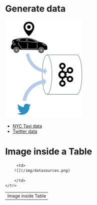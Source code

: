 Generate data
=============

![data sources](/img/datasources.png)

- [NYC Taxi data](taxi)
- [Twitter data](twitter)


# Image inside a Table
<table>
    <tr>
        <td>
            Image inside Table
        </td>

         <td>
        ![](/img/datasources.png)

        </td>
    </tr>
